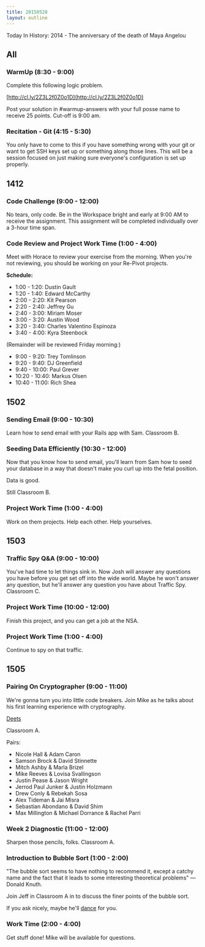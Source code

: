 ```yaml
---
title: 20150528
layout: outline
---
```


Today In History: 2014 - The anniversary of the death of Maya Angelou

## All

### WarmUp (8:30 - 9:00)

Complete this following logic problem.

[http://cl.ly/2Z3L2f0Z0o1D](http://cl.ly/2Z3L2f0Z0o1D)

Post your solution in #warmup-answers with your full posse name to receive 25 points. Cut-off is 9:00 am.

### Recitation - Git (4:15 - 5:30)

You only have to come to this if you have something wrong with your git or want to get SSH keys set up or something along 
those lines. This will be a session focused on just making sure everyone's configuration is set up properly.


## 1412

### Code Challenge (9:00 - 12:00)

No tears, only code. Be in the Workspace bright and early at 9:00 AM to receive the assignment. This assignment will be completed individually over a 3-hour time span.

### Code Review and Project Work Time (1:00 - 4:00)

Meet with Horace to review your exercise from the morning. When you're not reviewing, you should be working on your Re-Pivot projects.

__Schedule:__

* 1:00 - 1:20: Dustin Gault
* 1:20 - 1:40: Edward McCarthy
* 2:00 - 2:20: Kit Pearson
* 2:20 - 2:40: Jeffrey Gu
* 2:40 - 3:00: Miriam Moser
* 3:00 - 3:20: Austin Wood
* 3:20 - 3:40: Charles Valentino Espinoza
* 3:40 - 4:00: Kyra Steenbock

(Remainder will be reviewed Friday morning:)

* 9:00 - 9:20: Trey Tomlinson
* 9:20 - 9:40: DJ Greenfield
* 9:40 - 10:00: Paul Grever
* 10:20 - 10:40: Markus Olsen
* 10:40 - 11:00: Rich Shea

## 1502

### Sending Email (9:00 - 10:30)

Learn how to send email with your Rails app with Sam. Classroom B.

### Seeding Data Efficiently (10:30 - 12:00)

Now that you know how to send email, you'll learn from Sam how to seed your database in a way that doesn't make you curl up into the fetal position.

Data is good.

Still Classroom B.

### Project Work Time (1:00 - 4:00)

Work on them projects. Help each other. Help yourselves.


## 1503

### Traffic Spy Q&A  (9:00 - 10:00)

You've had time to let things sink in. Now Josh will answer any questions you have before you get set off into the wide world. 
Maybe he won't answer any question, but he'll answer any question you have about Traffic Spy. Classroom C.
 
### Project Work Time (10:00 - 12:00)

Finish this project, and you can get a job at the NSA.

### Project Work Time (1:00 - 4:00)

Continue to spy on that traffic.


## 1505

### Pairing On Cryptographer (9:00 - 11:00)

We're gonna turn you into little code breakers. Join Mike as he talks about his first learning experience with cryptography.

[Deets](https://github.com/turingschool/challenges/blob/master/cryptographer.markdown)

Classroom A.

Pairs: 

* Nicole Hall & Adam Caron
* Samson Brock & David Stinnette
* Mitch Ashby & Marla Brizel
* Mike Reeves & Lovisa Svallingson
* Justin Pease & Jason Wright
* Jerrod Paul Junker & Justin Holzmann
* Drew Conly & Rebekah Sosa
* Alex Tideman & Jai Misra
* Sebastian Abondano & David Shim
* Max Millington & Michael Dorrance & Rachel Parri

### Week 2 Diagnostic (11:00 - 12:00)

Sharpen those pencils, folks. Classroom A.

### Introduction to Bubble Sort (1:00 - 2:00)

"The bubble sort seems to have nothing to recommend it, except a catchy name and the fact that it leads to some interesting theoretical problems" — Donald Knuth.

Join Jeff in Classroom A in to discuss the finer points of the bubble sort.

If you ask nicely, maybe he'll [dance](https://www.youtube.com/watch?v=lyZQPjUT5B4) for you.

### Work Time (2:00 - 4:00)

Get stuff done! Mike will be available for questions.
